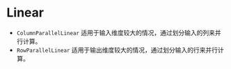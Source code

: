 # Linear
* ```ColumnParallelLinear``` 适用于输入维度较大的情况，通过划分输入的列来并行计算。
* ```RowParallelLinear``` 适用于输出维度较大的情况，通过划分输入的行来并行计算。